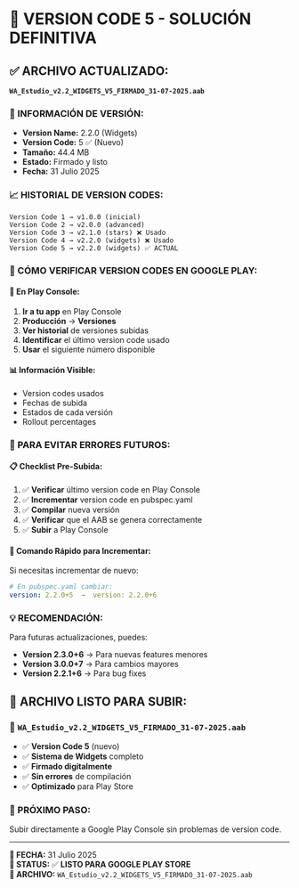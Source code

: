 # 🎯 **VERSION CODE 5 - SOLUCIÓN DEFINITIVA**

## ✅ **ARCHIVO ACTUALIZADO:**
**`WA_Estudio_v2.2_WIDGETS_V5_FIRMADO_31-07-2025.aab`**

### **🔢 INFORMACIÓN DE VERSIÓN:**
- **Version Name:** 2.2.0 (Widgets)
- **Version Code:** 5 ✅ (Nuevo)
- **Tamaño:** 44.4 MB
- **Estado:** Firmado y listo
- **Fecha:** 31 Julio 2025

### **📈 HISTORIAL DE VERSION CODES:**
```
Version Code 1 → v1.0.0 (inicial)
Version Code 2 → v2.0.0 (advanced)  
Version Code 3 → v2.1.0 (stars) ❌ Usado
Version Code 4 → v2.2.0 (widgets) ❌ Usado  
Version Code 5 → v2.2.0 (widgets) ✅ ACTUAL
```

### **🔧 CÓMO VERIFICAR VERSION CODES EN GOOGLE PLAY:**

#### **📱 En Play Console:**
1. **Ir a tu app** en Play Console
2. **Producción** → **Versiones**
3. **Ver historial** de versiones subidas
4. **Identificar** el último version code usado
5. **Usar** el siguiente número disponible

#### **📊 Información Visible:**
- Version codes usados
- Fechas de subida
- Estados de cada versión
- Rollout percentages

### **🚀 PARA EVITAR ERRORES FUTUROS:**

#### **📋 Checklist Pre-Subida:**
1. ✅ **Verificar** último version code en Play Console
2. ✅ **Incrementar** version code en pubspec.yaml
3. ✅ **Compilar** nueva versión
4. ✅ **Verificar** que el AAB se genera correctamente
5. ✅ **Subir** a Play Console

#### **📝 Comando Rápido para Incrementar:**
Si necesitas incrementar de nuevo:
```yaml
# En pubspec.yaml cambiar:
version: 2.2.0+5  →  version: 2.2.0+6
```

### **💡 RECOMENDACIÓN:**
Para futuras actualizaciones, puedes:
- **Version 2.3.0+6** → Para nuevas features menores
- **Version 3.0.0+7** → Para cambios mayores
- **Version 2.2.1+6** → Para bug fixes

## 🎉 **ARCHIVO LISTO PARA SUBIR:**

### **📱 `WA_Estudio_v2.2_WIDGETS_V5_FIRMADO_31-07-2025.aab`**
- ✅ **Version Code 5** (nuevo)
- ✅ **Sistema de Widgets** completo
- ✅ **Firmado digitalmente** 
- ✅ **Sin errores** de compilación
- ✅ **Optimizado** para Play Store

### **🚀 PRÓXIMO PASO:**
Subir directamente a Google Play Console sin problemas de version code.

---

**📅 FECHA:** 31 Julio 2025  
**🎯 STATUS:** ✅ **LISTO PARA GOOGLE PLAY STORE**  
**📱 ARCHIVO:** `WA_Estudio_v2.2_WIDGETS_V5_FIRMADO_31-07-2025.aab`
